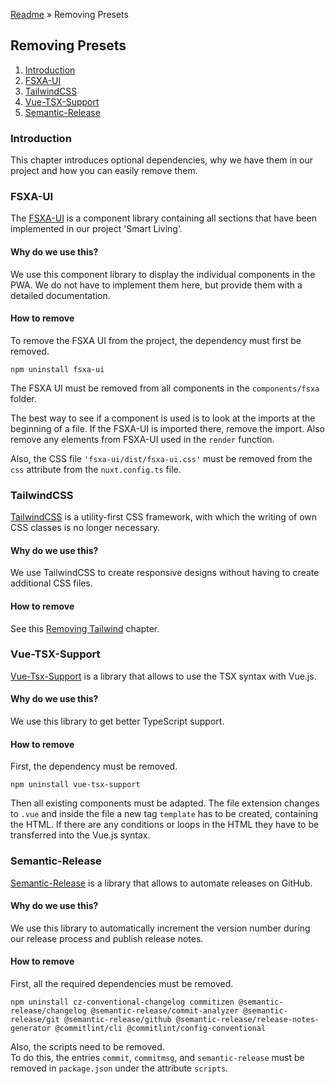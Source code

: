 [Readme](README.md) » Removing Presets

## Removing Presets

1. [Introduction](#introduction)
2. [FSXA-UI](#fsxa-ui)
3. [TailwindCSS](#tailwindcss)
4. [Vue-TSX-Support](#vue-tsx-support)
5. [Semantic-Release](#semantic-release)

### Introduction

This chapter introduces optional dependencies, why we have them in our project and how you can easily remove them.
### FSXA-UI

The [FSXA-UI](https://github.com/e-Spirit/fsxa-ui) is a component library containing all sections that have been implemented in our project 'Smart Living'.

#### Why do we use this?

We use this component library to display the individual components in the PWA.
We do not have to implement them here, but provide them with a detailed documentation.

#### How to remove

To remove the FSXA UI from the project, the dependency must first be removed.

```shell
npm uninstall fsxa-ui
```

The FSXA UI must be removed from all components in the `components/fsxa` folder.

The best way to see if a component is used is to look at the imports at the beginning of a file.
If the FSXA-UI is imported there, remove the import. Also remove any elements from FSXA-UI used in the `render` function.

Also, the CSS file `'fsxa-ui/dist/fsxa-ui.css'` must be removed from the `css` attribute from the `nuxt.config.ts` file.

### TailwindCSS

[TailwindCSS](https://tailwindcss.com/) is a utility-first CSS framework, with which the writing of own CSS classes is no longer necessary.
#### Why do we use this?

We use TailwindCSS to create responsive designs without having to create additional CSS files.

#### How to remove

See this [Removing Tailwind](./css/RemovingTailwind.md) chapter.

### Vue-TSX-Support

[Vue-Tsx-Support](https://github.com/wonderful-panda/vue-tsx-support) is a library that allows to use the TSX syntax with Vue.js.

#### Why do we use this?

We use this library to get better TypeScript support.

#### How to remove

First, the dependency must be removed.
```shell
npm uninstall vue-tsx-support
```

Then all existing components must be adapted.
The file extension changes to `.vue` and inside the file a new tag `template` has to be created, containing the HTML.
If there are any conditions or loops in the HTML they have to be transferred into the Vue.js syntax.

### Semantic-Release

[Semantic-Release](https://github.com/semantic-release/semantic-release) is a library that allows to automate releases on GitHub.
#### Why do we use this?

We use this library to automatically increment the version number during our release process and publish release notes.

#### How to remove

First, all the required dependencies must be removed.
```shell
npm uninstall cz-conventional-changelog commitizen @semantic-release/changelog @semantic-release/commit-analyzer @semantic-release/git @semantic-release/github @semantic-release/release-notes-generator @commitlint/cli @commitlint/config-conventional
```

Also, the scripts need to be removed.
<br />
To do this, the entries `commit`, `commitmsg`, and `semantic-release` must be removed in `package.json` under the attribute `scripts`.

